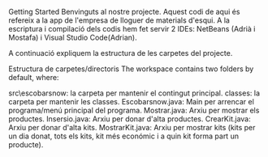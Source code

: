 Getting Started
Benvinguts al nostre projecte. Aquest codi de aqui és refereix a la app de l'empresa de lloguer de materials d'esqui. A la escriptura i compilació dels codis hem fet servir 2 IDEs: NetBeans (Adrià i Mostafa) i Visual Studio Code(Adrian).

A continuació expliquem la estructura de les carpetes del projecte.

Estructura de carpetes/directoris
The workspace contains two folders by default, where:

src\escobarsnow: la carpeta per mantenir el contingut principal.
classes: la carpeta per mantenir les classes.
Escobarsnow.java: Main per arrencar el programa/menú principal del programa.
Mostrar.java: Arxiu per mostrar els productes.
Insersio.java: Arxiu per donar d'alta productes.
CrearKit.java: Arxiu per donar d'alta kits.
MostrarKit.java: Arxiu per mostrar kits (kits per un dia donat, tots els kits, kit més económic i a quin kit forma part un producte).

